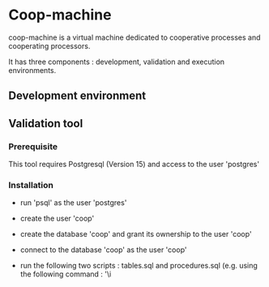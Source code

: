 ###

# Coop-machine 

coop-machine is a virtual machine dedicated to cooperative processes and cooperating processors.

It has three components : development, validation and execution environments.

## Development environment

## Validation tool

### Prerequisite

This tool requires Postgresql (Version 15) and access to the user 'postgres'

### Installation

* run 'psql' as the user 'postgres'
* create the user 'coop'
* create the database 'coop' and grant its ownership to the user 'coop'
* connect to the database 'coop' as the user 'coop'
* run the following two scripts : tables.sql and procedures.sql (e.g. using the following command : '\i <script path>'
  
  The validation tool is now ready !
  
### How to use
  
* fill the references tables (from table R1 to R10)
* fill the integration tables (from table R11 to R15)
* start the validation procedure using the following command : 'SELECT validation();'
* check table R17 that log every error that occured during the procedure 
  
  NOTE : you can check the comments for more information about these tables, attributes and procedures  (either from the tables.sql and procedures.sql scripts or directly from PSQL ([see COMMENTS](https://www.postgresql.org/docs/current/sql-comment.html))
  
 ### Test datasets
  
we provides 2 scripts for testing purpose each inserting a dataset : 'dataset_correct.sql' and 'daraset_incorrect.sql'
  
## Runtime environment

<!--
**coop-machine/coop-machine** is a ✨ _special_ ✨ repository because its `README.md` (this file) appears on your GitHub profile.

Here are some ideas to get you started:

- 🔭 I’m currently working on ...
- 🌱 I’m currently learning ...
- 👯 I’m looking to collaborate on ...
- 🤔 I’m looking for help with ...
- 💬 Ask me about ...
- 📫 How to reach me: ...
- 😄 Pronouns: ...
- ⚡ Fun fact: ...
-->
